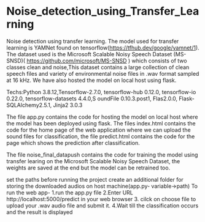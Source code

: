 # Noise_detection_using_Transfer_Learning
Noise detection using transfer learning. The model used for transfer  learning is YAMNet found on tensorflow(https://tfhub.dev/google/yamnet/1). The dataset used is the Microsoft Scalable Noisy Speech Dataset (MS-SNSD)( https://github.com/microsoft/MS-SNSD ) which consists of two classes clean and noise,This dataset contains a large collection of clean speech files and variety of environmental noise files in .wav format sampled at 16 kHz. We have also hosted the model on local host using flask.

Techs:Python 3.8.12,Tensorflow-2.7.0, tensorflow-hub 0.12.0, tensorflow-io 0.22.0, tensorflow-datasets 4.4.0,S oundFile 0.10.3.post1, Flas2.0.0, Flask-SQLAlchemy2.5.1, Jinja2 3.0.3

The file app.py contains the code for hosting the model on local host where the model has been deployed using flask. The files index.html contains the code for the home page of the 
web application where we can upload the sound files for classification, the file predict.html contains the code for the page which shows the prediction after classification.

The file noise_final_datapush contains the code for training the model using transfer learing on the Microsoft Scalable Noisy Speech Dataset, the weights are saved at the end
but the model can be retrained too.

set the paths before running the project
create an additional folder for storing the downloaded audios on host machine(app.py-  variable->path)
To run the web app-
1.run the app.py file
2.Enter URL http://localhost:5000/predict in your web browser
3. cilck on choose file to upload your .wav audio file and submit it.
4.Wait till the classification occurs and the result is displayed
